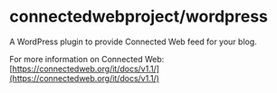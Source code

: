 # connectedwebproject/wordpress
A WordPress plugin to provide Connected Web feed for your blog.

For more information on Connected Web: [https://connectedweb.org/it/docs/v1.1/](https://connectedweb.org/it/docs/v1.1/)
